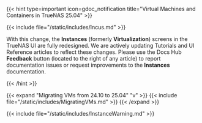 &NewLine;

{{< hint type=important icon=gdoc_notification title="Virtual Machines and Containers in TrueNAS 25.04" >}}

{{< include file="/static/includes/Incus.md" >}}

With this change, the **Instances** (formerly **Virtualization**) screens in the TrueNAS UI are fully redesigned.
We are actively updating Tutorials and UI Reference articles to reflect these changes.
Please use the Docs Hub **Feedback** button (located to the right of any article) to report documentation issues or request improvements to the **Instances** documentation.

{{< /hint >}}

{{< expand "Migrating VMs from 24.10 to 25.04" "v" >}}
{{< include file="/static/includes/MigratingVMs.md" >}}
{{< /expand >}}

{{< include file="/static/includes/InstanceWarning.md" >}}

